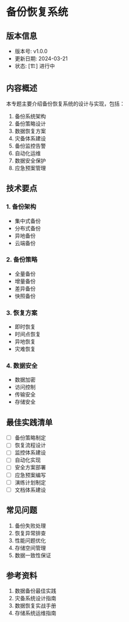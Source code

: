 # 备份恢复系统

## 版本信息
- 版本号: v1.0.0
- 更新日期: 2024-03-21
- 状态: [🏗️] 进行中

## 内容概述
本专题主要介绍备份恢复系统的设计与实现，包括：
1. 备份系统架构
2. 备份策略设计
3. 数据恢复方案
4. 灾备体系建设
5. 备份监控告警
6. 自动化运维
7. 数据安全保护
8. 应急预案管理

## 技术要点
### 1. 备份架构
- 集中式备份
- 分布式备份
- 异地备份
- 云端备份

### 2. 备份策略
- 全量备份
- 增量备份
- 差异备份
- 快照备份

### 3. 恢复方案
- 即时恢复
- 时间点恢复
- 异地恢复
- 灾难恢复

### 4. 数据安全
- 数据加密
- 访问控制
- 传输安全
- 存储安全

## 最佳实践清单
- [ ] 备份策略制定
- [ ] 恢复流程设计
- [ ] 监控体系建设
- [ ] 自动化实现
- [ ] 安全方案部署
- [ ] 应急预案编写
- [ ] 演练计划制定
- [ ] 文档体系建设

## 常见问题
1. 备份失败处理
2. 恢复异常排查
3. 性能问题优化
4. 存储空间管理
5. 数据一致性保证

## 参考资料
1. 数据备份最佳实践
2. 灾备系统设计指南
3. 数据恢复实战手册
4. 存储系统运维指南 